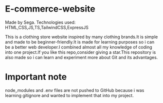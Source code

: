 # E-commerce-website

Made by Sega.
Technologies used: HTML,CSS,JS,TS,TailwindCSS,ExpressJS

This is a clothing store website inspired by many clothing brands.It is simple and made to be beginner-friendly.It is made for learning purposes so i can be a better web developer.I combined almost all my knowledge of coding into one project.If you like this repo,consider giving a star.This repository is also made so i can learn and experiment more about Git and its advantages.

# Important note

node_modules and .env files are not pushed to GitHub because i was learning gitignore and wanted to implement that into my project.
